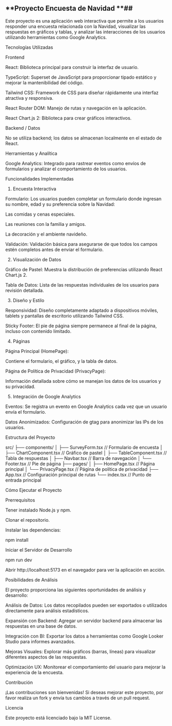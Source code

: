 ## **Proyecto Encuesta de Navidad **##

Este proyecto es una aplicación web interactiva que permite a los usuarios responder una encuesta relacionada con la Navidad, visualizar las respuestas en gráficos y tablas, y analizar las interacciones de los usuarios utilizando herramientas como Google Analytics.

Tecnologías Utilizadas

Frontend

React: Biblioteca principal para construir la interfaz de usuario.

TypeScript: Superset de JavaScript para proporcionar tipado estático y mejorar la mantenibilidad del código.

Tailwind CSS: Framework de CSS para diseñar rápidamente una interfaz atractiva y responsiva.

React Router DOM: Manejo de rutas y navegación en la aplicación.

React Chart.js 2: Biblioteca para crear gráficos interactivos.

Backend / Datos

No se utiliza backend; los datos se almacenan localmente en el estado de React.

Herramientas y Analítica

Google Analytics: Integrado para rastrear eventos como envíos de formularios y analizar el comportamiento de los usuarios.

Funcionalidades Implementadas

1. Encuesta Interactiva

Formulario: Los usuarios pueden completar un formulario donde ingresan su nombre, edad y su preferencia sobre la Navidad:

Las comidas y cenas especiales.

Las reuniones con la familia y amigos.

La decoración y el ambiente navideño.

Validación: Validación básica para asegurarse de que todos los campos estén completos antes de enviar el formulario.

2. Visualización de Datos

Gráfico de Pastel: Muestra la distribución de preferencias utilizando React Chart.js 2.

Tabla de Datos: Lista de las respuestas individuales de los usuarios para revisión detallada.

3. Diseño y Estilo

Responsividad: Diseño completamente adaptado a dispositivos móviles, tablets y pantallas de escritorio utilizando Tailwind CSS.

Sticky Footer: El pie de página siempre permanece al final de la página, incluso con contenido limitado.

4. Páginas

Página Principal (HomePage):

Contiene el formulario, el gráfico, y la tabla de datos.

Página de Política de Privacidad (PrivacyPage):

Información detallada sobre cómo se manejan los datos de los usuarios y su privacidad.

5. Integración de Google Analytics

Eventos: Se registra un evento en Google Analytics cada vez que un usuario envía el formulario.

Datos Anonimizados: Configuración de gtag para anonimizar las IPs de los usuarios.

Estructura del Proyecto

src/
├── components/
│   ├── SurveyForm.tsx        // Formulario de encuesta
│   ├── ChartComponent.tsx    // Gráfico de pastel
│   ├── TableComponent.tsx    // Tabla de respuestas
│   ├── Navbar.tsx            // Barra de navegación
│   └── Footer.tsx            // Pie de página
├── pages/
│   ├── HomePage.tsx          // Página principal
│   └── PrivacyPage.tsx       // Página de política de privacidad
├── App.tsx                   // Configuración principal de rutas
└── index.tsx                 // Punto de entrada principal

Cómo Ejecutar el Proyecto

Prerrequisitos

Tener instalado Node.js y npm.

Clonar el repositorio.

Instalar las dependencias:

npm install

Iniciar el Servidor de Desarrollo

npm run dev

Abrir http://localhost:5173 en el navegador para ver la aplicación en acción.

Posibilidades de Análisis

El proyecto proporciona las siguientes oportunidades de análisis y desarrollo:

Análisis de Datos: Los datos recopilados pueden ser exportados o utilizados directamente para análisis estadísticos.

Expansión con Backend: Agregar un servidor backend para almacenar las respuestas en una base de datos.

Integración con BI: Exportar los datos a herramientas como Google Looker Studio para informes avanzados.

Mejoras Visuales: Explorar más gráficos (barras, líneas) para visualizar diferentes aspectos de las respuestas.

Optimización UX: Monitorear el comportamiento del usuario para mejorar la experiencia de la encuesta.

Contribución

¡Las contribuciones son bienvenidas! Si deseas mejorar este proyecto, por favor realiza un fork y envía tus cambios a través de un pull request.

Licencia

Este proyecto está licenciado bajo la MIT License.

